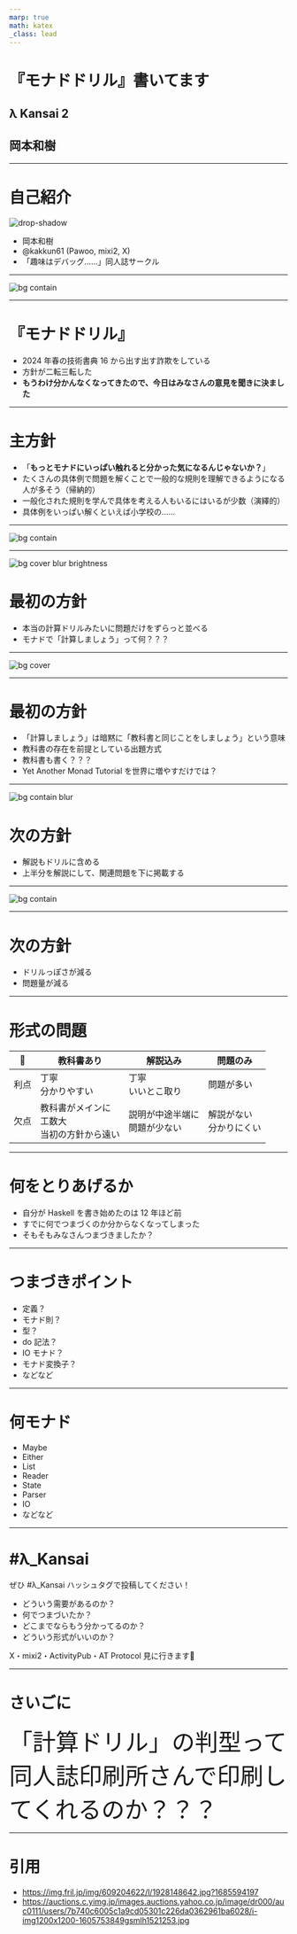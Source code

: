 ```yaml
---
marp: true
math: katex
_class: lead
---
```


# 『モナドドリル』書いてます

## λ Kansai 2

## 岡本和樹

----

# 自己紹介

![drop-shadow](https://kakkun61.com/profile-icon.png)

- 岡本和樹
- @kakkun61 (Pawoo, mixi2, X)
- 「趣味はデバッグ……」同人誌サークル

----

![bg contain](./doujin-site.png)

----

# 『モナドドリル』

- 2024 年春の技術書典 16 から出す出す詐欺をしている
- 方針が二転三転した
- **もうわけ分かんなくなってきたので、今日はみなさんの意見を聞きに決ました**

----

# 主方針

- 「**もっとモナドにいっぱい触れると分かった気になるんじゃないか？**」
- たくさんの具体例で問題を解くことで一般的な規則を理解できるようになる人が多そう（帰納的）
- 一般化された規則を学んで具体を考える人もいるにはいるが少数（演繹的）
- 具体例をいっぱい解くといえば小学校の……

----

<!-- _backgroundColor: black -->

![bg contain](https://img.fril.jp/img/609204622/l/1928148642.jpg?1685594197)

----

<!-- _backgroundColor: black -->

![bg cover blur brightness](https://auctions.c.yimg.jp/images.auctions.yahoo.co.jp/image/dr000/auc0111/users/7b740c6005c1a9cd05301c226da0362961ba6028/i-img1200x1200-1605753849gsmlh1521253.jpg)

# 最初の方針

- 本当の計算ドリルみたいに問題だけをずらっと並べる
- モナドで「計算しましょう」って何？？？

----

![bg cover](https://auctions.c.yimg.jp/images.auctions.yahoo.co.jp/image/dr000/auc0111/users/7b740c6005c1a9cd05301c226da0362961ba6028/i-img1200x1200-1605753849gsmlh1521253.jpg)

----

# 最初の方針

- 「計算しましょう」は暗黙に「教科書と同じことをしましょう」という意味
- 教科書の存在を前提としている出題方式
- 教科書も書く？？？
- Yet Another Monad Tutorial を世界に増やすだけでは？

----

![bg contain blur](./drill-11.png)

# 次の方針

- 解説もドリルに含める
- 上半分を解説にして、関連問題を下に掲載する

----

<!-- _backgroundColor: black -->

![bg contain](./drill-11.png)

----

# 次の方針

- ドリルっぽさが減る
- 問題量が減る

----

# 形式の問題

🤔 | 教科書あり | 解説込み | 問題のみ
---|---|---|---
利点 | 丁寧<br>分かりやすい | 丁寧<br>いいとこ取り | 問題が多い
欠点 | 教科書がメインに<br>工数大<br>当初の方針から遠い | 説明が中途半端に<br>問題が少ない | 解説がない<br>分かりにくい

----

# 何をとりあげるか

- 自分が Haskell を書き始めたのは 12 年ほど前
- すでに何でつまづくのか分からなくなってしまった
- そもそもみなさんつまづきましたか？

----

# つまづきポイント

- 定義？
- モナド則？
- 型？
- do 記法？
- IO モナド？
- モナド変換子？
- などなど

----

# 何モナド

- Maybe
- Either
- List
- Reader
- State
- Parser
- IO
- などなど

----

# #λ_Kansai

ぜひ #λ_Kansai ハッシュタグで投稿してください！

- どういう需要があるのか？
- 何でつまづいたか？
- どこまでならもう分かってるのか？
- どういう形式がいいのか？

X・mixi2・ActivityPub・AT Protocol 見に行きます👀

----

# さいごに

<div style="font-size: 3em;">「計算ドリル」の判型って同人誌印刷所さんで印刷してくれるのか？？？</div>

----

# 引用

- https://img.fril.jp/img/609204622/l/1928148642.jpg?1685594197
- https://auctions.c.yimg.jp/images.auctions.yahoo.co.jp/image/dr000/auc0111/users/7b740c6005c1a9cd05301c226da0362961ba6028/i-img1200x1200-1605753849gsmlh1521253.jpg
